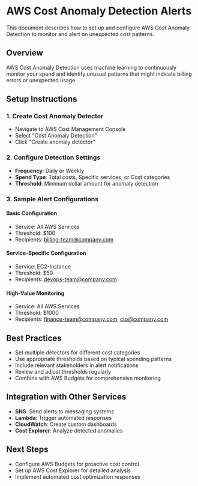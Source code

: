 # AWS Cost Anomaly Detection Alerts

This document describes how to set up and configure AWS Cost Anomaly Detection to monitor and alert on unexpected cost patterns.

## Overview

AWS Cost Anomaly Detection uses machine learning to continuously monitor your spend and identify unusual patterns that might indicate billing errors or unexpected usage.

## Setup Instructions

### 1. Create Cost Anomaly Detector

- Navigate to AWS Cost Management Console
- Select "Cost Anomaly Detection"
- Click "Create anomaly detector"

### 2. Configure Detection Settings

- **Frequency**: Daily or Weekly
- **Spend Type**: Total costs, Specific services, or Cost categories
- **Threshold**: Minimum dollar amount for anomaly detection

### 3. Sample Alert Configurations

#### Basic Configuration
- Service: All AWS Services
- Threshold: $100
- Recipients: billing-team@company.com

#### Service-Specific Configuration  
- Service: EC2-Instance
- Threshold: $50
- Recipients: devops-team@company.com

#### High-Value Monitoring
- Service: All AWS Services
- Threshold: $1000
- Recipients: finance-team@company.com, cto@company.com

## Best Practices

- Set multiple detectors for different cost categories
- Use appropriate thresholds based on typical spending patterns
- Include relevant stakeholders in alert notifications
- Review and adjust thresholds regularly
- Combine with AWS Budgets for comprehensive monitoring

## Integration with Other Services

- **SNS**: Send alerts to messaging systems
- **Lambda**: Trigger automated responses
- **CloudWatch**: Create custom dashboards
- **Cost Explorer**: Analyze detected anomalies

## Next Steps

- Configure AWS Budgets for proactive cost control
- Set up AWS Cost Explorer for detailed analysis
- Implement automated cost optimization responses
